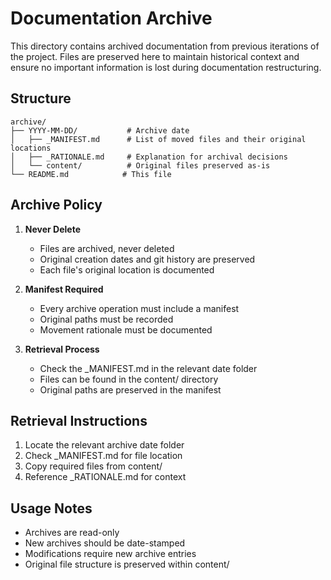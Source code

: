 # Documentation Archive

This directory contains archived documentation from previous iterations of the project. Files are preserved here to maintain historical context and ensure no important information is lost during documentation restructuring.

## Structure

```
archive/
├── YYYY-MM-DD/           # Archive date
│   ├── _MANIFEST.md      # List of moved files and their original locations
│   ├── _RATIONALE.md     # Explanation for archival decisions
│   └── content/          # Original files preserved as-is
└── README.md            # This file
```

## Archive Policy

1. **Never Delete**
   - Files are archived, never deleted
   - Original creation dates and git history are preserved
   - Each file's original location is documented

2. **Manifest Required**
   - Every archive operation must include a manifest
   - Original paths must be recorded
   - Movement rationale must be documented

3. **Retrieval Process**
   - Check the _MANIFEST.md in the relevant date folder
   - Files can be found in the content/ directory
   - Original paths are preserved in the manifest

## Retrieval Instructions

1. Locate the relevant archive date folder
2. Check _MANIFEST.md for file location
3. Copy required files from content/
4. Reference _RATIONALE.md for context

## Usage Notes

- Archives are read-only
- New archives should be date-stamped
- Modifications require new archive entries
- Original file structure is preserved within content/
